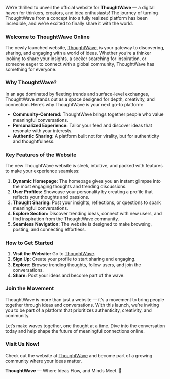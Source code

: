 We’re thrilled to unveil the official website for **ThoughtWave** — a digital haven for thinkers, creators, and idea enthusiasts! The journey of turning ThoughtWave from a concept into a fully realized platform has been incredible, and we’re excited to finally share it with the world.

### **Welcome to ThoughtWave Online**

The newly launched website, [ThoughtWave](https://thought-wave-vinay.vercel.app/), is your gateway to discovering, sharing, and engaging with a world of ideas. Whether you’re a thinker looking to share your insights, a seeker searching for inspiration, or someone eager to connect with a global community, ThoughtWave has something for everyone.

### **Why ThoughtWave?**

In an age dominated by fleeting trends and surface-level exchanges, ThoughtWave stands out as a space designed for depth, creativity, and connection. Here’s why ThoughtWave is your next go-to platform:

-   **Community-Centered:** ThoughtWave brings together people who value meaningful conversations.
-   **Personalized Experience:** Tailor your feed and discover ideas that resonate with your interests.
-   **Authentic Sharing:** A platform built not for virality, but for authenticity and thoughtfulness.

### **Key Features of the Website**

The new ThoughtWave website is sleek, intuitive, and packed with features to make your experience seamless:

1.  **Dynamic Homepage:** The homepage gives you an instant glimpse into the most engaging thoughts and trending discussions.
2.  **User Profiles:** Showcase your personality by creating a profile that reflects your thoughts and passions.
3.  **Thought Sharing:** Post your insights, reflections, or questions to spark meaningful conversations.
4.  **Explore Section:** Discover trending ideas, connect with new users, and find inspiration from the ThoughtWave community.
5.  **Seamless Navigation:** The website is designed to make browsing, posting, and connecting effortless.

### **How to Get Started**

1.  **Visit the Website:** Go to [ThoughtWave](https://thought-wave-vinay.vercel.app/).
2.  **Sign Up:** Create your profile to start sharing and engaging.
3.  **Explore:** Browse trending thoughts, follow users, and join the conversations.
4.  **Share:** Post your ideas and become part of the wave.

### **Join the Movement**

ThoughtWave is more than just a website — it’s a movement to bring people together through ideas and conversations. With this launch, we’re inviting you to be part of a platform that prioritizes authenticity, creativity, and community.

Let’s make waves together, one thought at a time. Dive into the conversation today and help shape the future of meaningful connections online.

### **Visit Us Now!**

Check out the website at [ThoughtWave](https://thought-wave-vinay.vercel.app/) and become part of a growing community where your ideas matter.

**ThoughtWave** — Where Ideas Flow, and Minds Meet. 🌟
